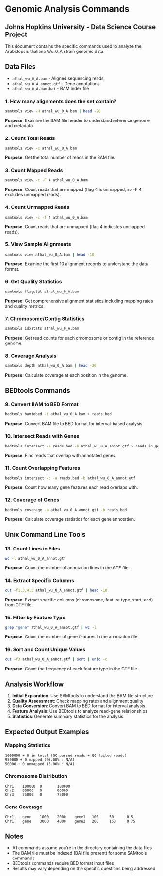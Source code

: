 # Genomic Analysis Commands
## Johns Hopkins University - Data Science Course Project

This document contains the specific commands used to analyze the Arabidopsis thaliana Wu_0_A strain genomic data.

## Data Files
- `athal_wu_0_A.bam` - Aligned sequencing reads
- `athal_wu_0_A_annot.gtf` - Gene annotations  
- `athal_wu_0_A.bam.bai` - BAM index file

### 1. How many alignments does the set contain? 

```bash
samtools view -H athal_wu_0_A.bam | head -20
```
**Purpose**: Examine the BAM file header to understand reference genome and metadata.

### 2. Count Total Reads
```bash
samtools view -c athal_wu_0_A.bam
```
**Purpose**: Get the total number of reads in the BAM file.

### 3. Count Mapped Reads
```bash
samtools view -c -F 4 athal_wu_0_A.bam
```
**Purpose**: Count reads that are mapped (flag 4 is unmapped, so -F 4 excludes unmapped reads).

### 4. Count Unmapped Reads
```bash
samtools view -c -f 4 athal_wu_0_A.bam
```
**Purpose**: Count reads that are unmapped (flag 4 indicates unmapped reads).

### 5. View Sample Alignments
```bash
samtools view athal_wu_0_A.bam | head -10
```
**Purpose**: Examine the first 10 alignment records to understand the data format.

### 6. Get Quality Statistics
```bash
samtools flagstat athal_wu_0_A.bam
```
**Purpose**: Get comprehensive alignment statistics including mapping rates and quality metrics.

### 7. Chromosome/Contig Statistics
```bash
samtools idxstats athal_wu_0_A.bam
```
**Purpose**: Get read counts for each chromosome or contig in the reference genome.

### 8. Coverage Analysis
```bash
samtools depth athal_wu_0_A.bam | head -20
```
**Purpose**: Calculate coverage at each position in the genome.

## BEDtools Commands

### 9. Convert BAM to BED Format
```bash
bedtools bamtobed -i athal_wu_0_A.bam > reads.bed
```
**Purpose**: Convert BAM file to BED format for interval-based analysis.

### 10. Intersect Reads with Genes
```bash
bedtools intersect -a reads.bed -b athal_wu_0_A_annot.gtf > reads_in_genes.bed
```
**Purpose**: Find reads that overlap with annotated genes.

### 11. Count Overlapping Features
```bash
bedtools intersect -c -a reads.bed -b athal_wu_0_A_annot.gtf
```
**Purpose**: Count how many gene features each read overlaps with.

### 12. Coverage of Genes
```bash
bedtools coverage -a athal_wu_0_A_annot.gtf -b reads.bed
```
**Purpose**: Calculate coverage statistics for each gene annotation.

## Unix Command Line Tools

### 13. Count Lines in Files
```bash
wc -l athal_wu_0_A_annot.gtf
```
**Purpose**: Count the number of annotation lines in the GTF file.

### 14. Extract Specific Columns
```bash
cut -f1,3,4,5 athal_wu_0_A_annot.gtf | head -10
```
**Purpose**: Extract specific columns (chromosome, feature type, start, end) from GTF file.

### 15. Filter by Feature Type
```bash
grep "gene" athal_wu_0_A_annot.gtf | wc -l
```
**Purpose**: Count the number of gene features in the annotation file.

### 16. Sort and Count Unique Values
```bash
cut -f3 athal_wu_0_A_annot.gtf | sort | uniq -c
```
**Purpose**: Count the frequency of each feature type in the GTF file.

## Analysis Workflow

1. **Initial Exploration**: Use SAMtools to understand the BAM file structure
2. **Quality Assessment**: Check mapping rates and alignment quality
3. **Data Conversion**: Convert BAM to BED format for interval analysis
4. **Feature Analysis**: Use BEDtools to analyze read-gene relationships
5. **Statistics**: Generate summary statistics for the analysis

## Expected Output Examples

### Mapping Statistics
```
1000000 + 0 in total (QC-passed reads + QC-failed reads)
950000 + 0 mapped (95.00% : N/A)
50000 + 0 unmapped (5.00% : N/A)
```

### Chromosome Distribution
```
Chr1    100000  0       100000
Chr2    80000   0       80000
Chr3    75000   0       75000
```

### Gene Coverage
```
Chr1    gene    1000    2000    gene1   100     50      0.5
Chr1    gene    3000    4000    gene2   200     150     0.75
```

## Notes

- All commands assume you're in the directory containing the data files
- The BAM file must be indexed (BAI file present) for some SAMtools commands
- BEDtools commands require BED format input files
- Results may vary depending on the specific questions being addressed 